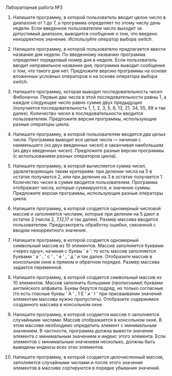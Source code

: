Лабораторная работа №3

1. Напишите программу, в которой пользователь вводит целое число
в диапазоне от 1 до 7, а программа определяет по этому числу день недели.
Если введенное пользователем число выходит за допустимый диапазон,
выводится сообщение о том, что введено некорректное значение. Используйте
оператор выбора switch.

2. Напишите программу, в которой пользователю предлагается
ввести название дня недели. По введенному названию программа определяет
порядковый номер дня в неделе. Если пользователь вводит неправильное
название дня, программа выводит сообщение о том, что такого дня нет.
Предложите версию программы на основе вложенных условных операторов и
на основе оператора выбора switch.

3. Напишите программу, которая выводит последовательность чисел
Фибоначчи. Первые два числа в этой последовательности равны 1, а каждое
следующее число равно сумме двух предыдущих (получается последовательность 1, 1, 2, 3, 5, 8, 13, 21, 34, 55, 89 и так далее). Количество чисел
в последовательности вводится пользователем. Предложите версии
программы, использующие разные операторы цикла.

4. Напишите программу, в которой пользователем вводится два
целых числа. Программа выводит все целые числа — начиная с наименьшего
(из двух введенных чисел) и заканчивая наибольшим (из двух введенных
чисел). Предложите разные версии программы (с использованием разных
операторов цикла).

5. Напишите программу, в которой вычисляется сумма чисел,
удовлетворяющих таким критериям: при делении числа на 5 в остатке получается 2, или при делении на 3 в остатке получается 1. Количество чисел в сумме
вводится пользователем. Программа отображает числа, которые
суммируются, и значение суммы. Предложите версии программы,
использующие разные операторы цикла.

6. Напишите программу, в которой создается одномерный числовой
массив и заполняется числами, которые при делении на 5 дают в остатке 2
(числа 2, 7,12,17 и так далее). Размер массива вводится пользователем.
Предусмотреть обработку ошибки, связанной с вводом некорректного
значения.

7. Напишите программу, в которой создается одномерный
символьный массив из 10 элементов. Массив заполняется буквами «через
одну», начиная с буквы ' а ': то есть массив заполняется буквами ' а ' , ' с ' , ' е ' ,
' д ' и так далее. Отобразите массив в консольном окне в прямом и обратном
порядке. Размер массива задается переменной.

8. Напишите программу, в которой создается символьный массив из
10 элементов. Массив заполнить большими (прописными) буквами
английского алфавита. Буквы берутся подряд, но только согласные (то есть
гласные буквы ’ А ' , 1 Е ' и ' I ' при присваивании значений элементам массива
нужно пропустить). Отобразите содержимое созданного массива в консольном
окне.

9. Напишите программу, в которой создается массив п заполняется
случайными числами. Массив отображается в консольном окне. В этом
массиве необходимо определить элемент с минимальным значением. В
частности, программа должна вывести значение элемента с минимальным
значением и индекс этого элемента. Если элементов с минимальным
значением несколько, должны быть выведены индексы всех этих элементов.

10. Напишите программу, в которой создается целочисленный
массив, заполняется случайными числами и после этого значения элементов в
массиве сортируются в порядке убывания значений.
